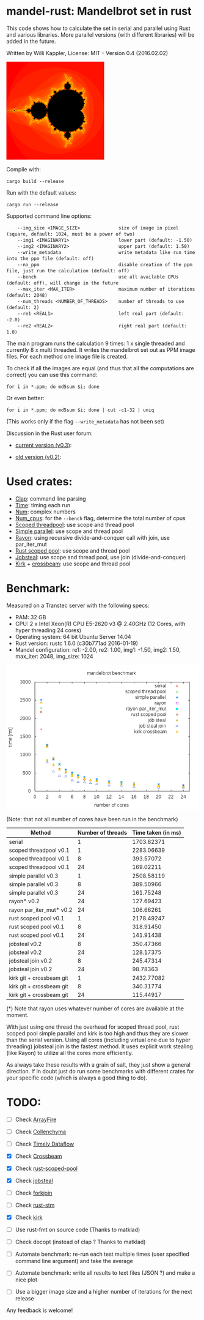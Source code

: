 # mandel-rust: Mandelbrot set in rust

This code shows how to calculate the set in serial and parallel using Rust and various libraries.
More parallel versions (with different libraries) will be added in the future.

Written by Willi Kappler, License: MIT - Version 0.4 (2016.02.02)

![mandelbrot set](mandel.png)


Compile with:

    cargo build --release

Run with the default values:

    cargo run --release

Supported command line options:

        --img_size <IMAGE_SIZE>              size of image in pixel (square, default: 1024, must be a power of two)
        --img1 <IMAGINARY1>                  lower part (default: -1.50)
        --img2 <IMAGINARY2>                  upper part (default: 1.50)
        --write_metadata                     write metadata like run time into the ppm file (default: off)
        --no_ppm                             disable creation of the ppm file, just run the calculation (default: off)
        --bench                              use all available CPUs (default: off), will change in the future
        --max_iter <MAX_ITER>                maximum number of iterations (default: 2048)
        --num_threads <NUMBER_OF_THREADS>    number of threads to use (default: 2)
        --re1 <REAL1>                        left real part (default: -2.0)
        --re2 <REAL2>                        right real part (default: 1.0)

The main program runs the calculation 9 times: 1 x single threaded and currently 8 x multi threaded.
It writes the mandelbrot set out as PPM image files. For each method one image file is created.

To check if all the images are equal (and thus that all the computations are correct) you can use this command:

    for i in *.ppm; do md5sum $i; done

Or even better:

    for i in *.ppm; do md5sum $i; done | cut -c1-32 | uniq

(This works only if the flag `--write_metadata` has not been set)

Discussion in the Rust user forum:

- [current version (v0.3)](https://users.rust-lang.org/t/mandel-rust-v0-3-more-crates-more-options/4468):

- [old version (v0.2)](https://users.rust-lang.org/t/new-version-of-mandel-rust-uses-rayon-added-benchmark/4403):



# Used crates:
- [Clap](https://github.com/kbknapp/clap-rs): command line parsing
- [Time](https://github.com/rust-lang-deprecated/time): timing each run
- [Num](https://github.com/rust-num/num): complex numbers
- [Num_cpus](https://github.com/seanmonstar/num_cpus): for the `--bench` flag, determine the total number of cpus
- [Scoped threadpool](https://github.com/Kimundi/scoped-threadpool-rs): use scope and thread pool
- [Simple parallel](https://github.com/huonw/simple_parallel): use scope and thread pool
- [Rayon](https://github.com/nikomatsakis/rayon): using recursive divide-and-conquer call with join, use par_iter_mut
- [Rust scoped pool](https://github.com/reem/rust-scoped-pool): use scope and thread pool
- [Jobsteal](https://github.com/rphmeier/jobsteal): use scope and thread pool, use join (divide-and-conquer)
- [Kirk](https://github.com/kinghajj/kirk) + [crossbeam](https://github.com/aturon/crossbeam): use scope and thread pool

# Benchmark:
Measured on a Transtec server with the following specs:
- RAM: 32 GB
- CPU: 2 x Intel Xeon(R) CPU E5-2620 v3 @ 2.40GHz (12 Cores, with hyper threading 24 cores)
- Operating system: 64 bit Ubuntu Server 14.04
- Rust version: rustc 1.6.0 (c30b771ad 2016-01-19)
- Mandel configuration: re1: -2.00, re2: 1.00, img1: -1.50, img2: 1.50, max_iter: 2048, img_size: 1024


![mandelbrot benchmark plot](plot/mandel_bench.png)


(Note: that not all number of cores have been run in the benchmark)

Method | Number of threads | Time taken (in ms)
-------|-------------------|------------------------
serial | 1 | 1703.82371
scoped threadpool v0.1 | 1 | 2283.06639
scoped threadpool v0.1 | 8 | 393.57072
scoped threadpool v0.1 | 24 | 169.02211
simple parallel v0.3 | 1 | 2508.58119
simple parallel v0.3 | 8 | 389.50966
simple parallel v0.3 | 24 | 161.75248
rayon* v0.2 | 24 | 127.69423
rayon par_iter_mut* v0.2 | 24 | 106.66261
rust scoped pool v0.1 | 1 | 2178.49247
rust scoped pool v0.1 | 8 | 318.91450
rust scoped pool v0.1 | 24 | 141.91438
jobsteal v0.2 | 8 | 350.47366
jobsteal v0.2 | 24 | 128.17375
jobsteal join v0.2 | 8 | 245.47314
jobsteal join v0.2 | 24 | 98.78363
kirk git + crossbeam git | 1 | 2432.77082
kirk git + crossbeam git | 8 | 340.31774
kirk git + crossbeam git | 24 | 115.44917

(*) Note that rayon uses whatever number of cores are available at the moment.

With just using one thread the overhead for scoped thread pool, rust scoped pool simple parallel and kirk is too high and thus they are slower than the serial version.
Using all cores (including virtual one due to hyper threading) jobsteal join is the fastest method. It uses explicit work stealing (like Rayon) to utilize all the cores more efficiently.

As always take these results with a grain of salt, they just show a general direction.
If in doubt just do run some benchmarks with different crates for your specific code (which is always a good thing to do).

# TODO:
- [ ] Check [ArrayFire](https://github.com/arrayfire/arrayfire-rust)
- [ ] Check [Collenchyma](https://github.com/autumnai/collenchyma)
- [ ] Check [Timely Dataflow](https://github.com/frankmcsherry/timely-dataflow)
- [x] Check [Crossbeam](https://github.com/aturon/crossbeam)
- [x] Check [rust-scoped-pool](https://github.com/reem/rust-scoped-pool)
- [x] Check [jobsteal](https://github.com/rphmeier/jobsteal)
- [ ] Check [forkjoin](https://github.com/faern/forkjoin)
- [ ] Check [rust-stm](https://github.com/Marthog/rust-stm)
- [x] Check [kirk](https://github.com/kinghajj/kirk)
- [ ] Use rust-fmt on source code (Thanks to matklad)
- [ ] Check docopt (instead of clap ? Thanks to matklad)

- [ ] Automate benchmark: re-run each test multiple times (user specified command line argument) and take the average
- [ ] Automate benchmark: write all results to text files (JSON ?) and make a nice plot

- [ ] Use a bigger image size and a higher number of iterations for the next release

Any feedback is welcome!
